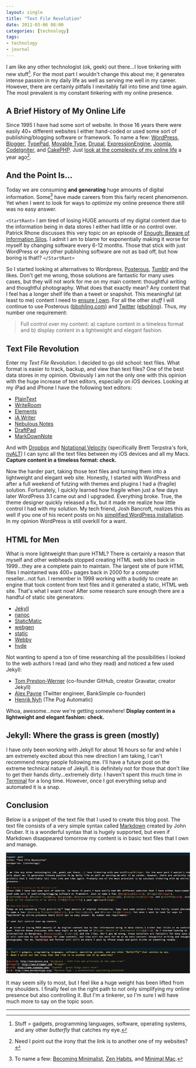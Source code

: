 ```yaml
---
layout: single
title: "Text File Revolution"
date: 2011-03-06 08:00
categories: [technology]
tags:
- technology
- journal
---
```




I am like any other technologist (ok, geek) out there...I love tinkering with new stuff[^fn-1]. For the most part I wouldn't change this about me; it generates intense passion in my daily life as well as serving me well in my career. However, there are certainly pitfalls I inevitably fall into time and time again. The most prevalent is my constant tinkering with my online presence.

## A Brief History of My Online Life
Since 1995 I have had some sort of website. In those 16 years there were easily 40+ different websites I either hand-coded or used some sort of publishing/blogging software or framework. To name a few: [WordPress][wpress], [Blogger][blogger], [TypePad][tpad], [Movable Type][mt], [Drupal][], [ExpressionEngine][ee], [Joomla][], [CodeIgniter][ignite], and [CakePHP][cake]. Just [look at the complexity of my online life][online-life] a year ago[^fn-2].

## And the Point Is...
Today we are consuming **and generating** huge amounts of digital information. Some[^fn-3] have made careers from this fairly recent phenomenon. Yet when I went to look for ways to *optimize* my online presence there still was no easy answer. 

`<StartRant>`
I am tired of losing HUGE amounts of my digital content due to the information being in data stores I either had little or no control over. Patrick Rhone discusses this very topic on an episode of [Enough: Beware of Information Silos][silo]. I admit I am to blame for exponentially making it worse for myself by changing software every 6-12 months. Those that stick with just WordPress or any other publishing software are not as bad off, but how boring is that!?
`</StartRant>`

So I started looking at alternatives to Wordpress, [Posterous][], [Tumblr][] and the likes. Don't get me wrong, those solutions are fantastic for many uses cases, but they will not work for me on my main content: thoughtful writing and thoughtful photography. What does that exactly mean? Any content that I feel has a longer shelf life than a tweet or snapshot. This meaningful (at least to me) content I need to [ensure I own][b2cy]. For all the other *stuff* I will continue to use Posterous ([bbohling.com][]) and [Twitter][] ([ebohling][twit-ebohling]). Thus, my number one requirement:

>Full control over my content: a) capture content in a timeless format and b) display content in a lightweight and elegant fashion.

## Text File Revolution

Enter my *Text File Revolution*. I decided to go old school: text files. What format is easier to track, backup, and view than text files? One of the best data stores in my opinion. Obviously I am not the only one with this opinion with the huge increase of text editors, especially on iOS devices. Looking at my iPad and iPhone I have the following text editors:

* [PlainText][]
* [WriteRoom][wr]
* [Elements][]
* [iA Writer][writer]
* [Nebulous Notes][nebnotes]
* [DraftPad][]
* [MarkDownNote][]

And with [Dropbox][] and [Notational Velocity][nv] (specifically Brett Terpstra's fork, [nvALT][]) I can sync all the text files between my iOS devices and all my Macs. **Capture content in a timeless format: check.**

Now the harder part, taking those text files and turning them into a lightweight and elegant web site. Honestly, I started with WordPress and after a full weekend of futzing with themes and plugins I had a (fragile) solution. Fortunately, I quickly learned how fragile when just a few days later WordPress 3.1 came out and I upgraded. Everything broke. True, the theme designer quickly released a fix, but it made me realize how little control I had with my solution. My tech friend, Josh Bancroft, realizes this as well if you one of his recent posts on his [simplified WordPress installation][josh]. In my opinion WordPress is still overkill for a want. 

## HTML for Men

What is more lightweight than pure HTML? There is certainly a reason that myself and other webheads stopped creating HTML web sites back in 1999...they are a complete pain to maintain. The largest site of pure HTML files I maintained was 400+ pages back in 2000 for a computer reseller...not fun. I remember in 1998 working with a buddy to create an engine that took content from text files and it generated a static, HTML web site. That's what I want now! After some research sure enough there are a handful of static site generators:

* [Jekyll][]
* [nanoc][]
* [StaticMatic][]
* [webgen][]
* [static][]
* [Webby][]
* [hyde][]

Not wanting to spend a ton of time researching all the possibilities I looked to the web authors I read (and who they read) and noticed a few used Jekyll:

* [Tom Preston-Werner][tom] (co-founder GitHub, creator Gravatar, creator Jekyll)
* [Alex Payne][apayne] (Twitter engineer, BankSimple co-founder)
* [Henrik Nyh][nyh] (The Pug Automatic)

Whoa, awesome...now we're getting somewhere! **Display content in a lightweight and elegant fashion: check.**

## Jekyll: Where the grass is green (mostly)

I have only been working with Jekyll for about 16 hours so far and while I am extremely excited about this new direction I am taking, I can't recommend many people following me. I'll have a future post on the extreme technical nature of Jekyll. It is definitely not for those that don't like to get their hands dirty...extremely dirty. I haven't spent this much time in [Terminal][] for a long time. However, once I got everything setup and automated it is a snap. 

## Conclusion

Below is a snippet of the text file that I used to create this blog post. The text file consists of a very simple syntax called [Markdown][] created by John Gruber. It is a wonderful syntax that is hugely supported, but even if Markdown disappeared tomorrow my content is in basic text files that I own and manage.

![Text File Revolution](/uploads/2011/03/TextFiles.jpg "Sample Blog Post (Text File) using Markdown Syntax")

It may seem silly to most, but I feel like a huge weight has been lifted from my shoulders. I finally feel on the right path to not only simplifying my online presence but also controlling it. But I'm a tinkerer, so I'm sure I will have much more to say on the topic soon.

---
[^fn-1]: Stuff = gadgets, programming languages, software, operating systems, and any other *butterfly* that catches my eye.
[^fn-2]: Need I point out the irony that the link is to another one of my websites?
[^fn-3]: To name a few: [Becoming Minimalist][bmini], [Zen Habits][zen], and [Minimal Mac][minimac]. 

[wpress]: http://wordpress.org "Wordpress - both free and priceless at the same time"
[bbohling.com]: http://bbohling.com "Brandon Bohling on Posterous"
[blogger]: http://www.blogger.com "Blogger"
[tpad]: http://www.typepad.com/ "TypePad - great blogs start here"
[mt]: http://www.movabletype.org/ "Movable Type - a professional publishing platform"
[drupal]: http://drupal.org/ "Drupal"
[ee]: http://expressionengine.com "ExpressionEngine - the choice of top designers and web professionals"
[joomla]: http://www.joomla.org/ "Joomla"
[ignite]: http://codeigniter.com/ "CodeIgniter - Open source PHP web application framework"
[cake]: http://cakephp.org/ "CakePHP - the rapid development PHP framework"
[online-life]: http://bbohling.com/my-online-presence-revisited "My Online Presence Revisited"
[bmini]: http://www.becomingminimalist.com/ "Becoming Minimalist"
[zen]: http://zenhabits.net/ "Zen Habits"
[minimac]: http://minimalmac.com/ "Minimal Mac"
[silo]: http://minimalmac.com/post/2925165892/enough-beware-of-information-silos "Enough - Beware of Information Silos"
[posterous]: http://posterous.com "Posterous"
[tumblr]: http://tumblr.com "Tumblr"
[twitter]: http://twitter.com "Twitter"
[b2cy]: http://www.b2cy.com/social-media/who-needs-website-when-have-facebook "Who Needs A Website When You Have Facebook?"
[draftpad]: http://modelessdesign.com/draftpad/ "DraftPad - simple notepad which is like a single sheet of paper"
[elements]: http://www.secondgearsoftware.com/elements/ "Elements"
[writer]: http://www.informationarchitects.jp/en/writer-for-ipad/ "iA Writer"
[markdownnote]: http://www.codingrobots.com/markdownnote/ "MarkDownNote - Markdown editor for the iPad"
[nebnotes]: http://nebulousapps.net/notes.html "Nebulous Notes"
[plaintext]: http://www.hogbaysoftware.com/products/plaintext "PlainText - Dropbox text editing"
[wr]: http://www.hogbaysoftware.com/products/writeroom "WriteRoom - distraction free writing"
[dropbox]: http://dropbox.com "Dropbox"
[nv]: http://notational.net/ "Notational Velocity"
[nvALT]: http://brettterpstra.com/project/nvalt/ "nvALT - Brett Terpstra's Notational Velocity fork"
[josh]: http://www.tinyscreenfuls.com/2011/02/plugins-i-used-in-the-feb-2011-tinyscreenfuls-com-redesign/ "Plugins I Used in the Feb. 2011 TinyScreenfuls.com Redesign"
[nanoc]: http://nanoc.stoneship.org/ "nanoc"
[staticmatic]: http://staticmatic.rubyforge.org/ "StaticMatic - static websites, the modern way"
[webgen]: http://webgen.rubyforge.org/ "webgen"
[static]: http://static.newqdev.com/ "static"
[webby]: http://webby.rubyforge.org/ "Webby"
[hyde]: http://ringce.com/hyde "hyde"
[jekyll]: http://jekyllrb.com/ "Jekyll - transform your text into a monster"
[tom]: http://tom.preston-werner.com/ "Tom Preston-Werner"
[apayne]: http://al3x.net/ "Alex Payne"
[nyh]: http://henrik.nyh.se/ "Henrik Nyh"
[twit-ebohling]: http://twitter.com/ebohling "Brandon Bohling on Twitter"
[terminal]: http://en.wikipedia.org/wiki/Apple_Terminal "Terminal an OSX command line interface"
[markdown]: http://daringfireball.net/projects/markdown/ "John Gruber - markdown"


